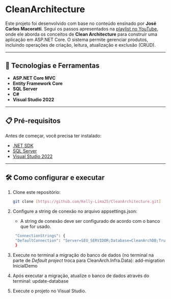 # CleanArchitecture
Este projeto foi desenvolvido com base no conteúdo ensinado por **José Carlos Macoratti**. Segui os passos apresentados na [playlist no YouTube](https://youtube.com/playlist?list=PLJ4k1IC8GhW3GICba2dLmiTZrVPw0SthC&si=u2dPl1qalTe8NxAY), onde ele aborda os conceitos de **Clean Architecture** para construir uma aplicação em ASP.NET Core. O sistema permite gerenciar produtos, incluindo operações de criação, leitura, atualização e exclusão (CRUD).

---

## 🚀 Tecnologias e Ferramentas
- **ASP.NET Core MVC**
- **Entity Framework Core**
- **SQL Server**
- **C#**
- **Visual Studio 2022**

---

## 📋 Pré-requisitos

Antes de começar, você precisa ter instalado:
- [.NET SDK](https://dotnet.microsoft.com/download)
- [SQL Server](https://www.microsoft.com/sql-server/sql-server-downloads)
- [Visual Studio 2022](https://visualstudio.microsoft.com/)

---

## 🛠️ Como configurar e executar

1. Clone este repositório:

   ```bash
   git clone [https://github.com/Kelly-Lima25/CleanArchitecture.git]
   
2. Configure a string de conexão no arquivo appsettings.json:
    - A string de conexão deve ser configurado de acordo com o banco que for usado.
   ```bash
    "ConnectionStrings": {
    "DefaultConnection": "Server=SEU_SERVIDOR;Database=CleanArchDB;Trusted_Connection=True;"
    }
   
3. Execute no terminal a migração do banco de dados (no terminal na parte de *Default project* troca para CleanArch.Infra.Data):
   add-migration InicialDemo
   
4. Após executar a migração, atualize o banco de dados através do terminal:
   update-database
   
5. Execute o projeto no Visual Studio.
